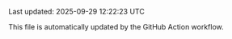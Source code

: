 Last updated: 2025-09-29 12:22:23 UTC

This file is automatically updated by the GitHub Action workflow.
